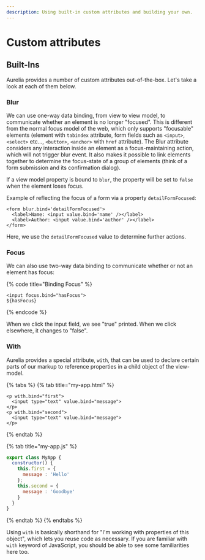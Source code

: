 ```yaml
---
description: Using built-in custom attributes and building your own.
---
```


# Custom attributes

## Built-Ins

Aurelia provides a number of custom attributes out-of-the-box. Let's take a look at each of them below.

### Blur

We can use one-way data binding, from view to view model, to communicate whether an element is no longer "focused". This is different from the normal focus model of the web, which only supports "focusable" elements \(element with `tabindex` attribute, form fields such as `<input>`, `<select>` etc..., `<button>`, `<anchor>` with `href` attribute\). The Blur attribute considers any interaction inside an element as a focus-maintaining action, which will not trigger blur event. It also makes it possible to link elements together to determine the focus-state of a group of elements \(think of a form submission and its confirmation dialog\).

If a view model property is bound to `blur`, the property will be set to `false` when the element loses focus.

Example of reflecting the focus of a form via a property `detailFormFocused`:

```markup
<form blur.bind='detailFormFocused'>
  <label>Name: <input value.bind='name' /></label>
  <label>Author: <input value.bind='author' /></label>
</form>
```

Here, we use the `detailFormFocused` value to determine further actions.

### Focus

We can also use two-way data binding to communicate whether or not an element has focus:

{% code title="Binding Focus" %}
```markup
<input focus.bind="hasFocus">
${hasFocus}
```
{% endcode %}

When we click the input field, we see "true" printed. When we click elsewhere, it changes to "false".

### With

Aurelia provides a special attribute, `with`, that can be used to declare certain parts of our markup to reference properties in a child object of the view-model.

{% tabs %}
{% tab title="my-app.html" %}
```markup
<p with.bind="first">
  <input type="text" value.bind="message">
</p>
<p with.bind="second">
  <input type="text" value.bind="message">
</p>
```
{% endtab %}

{% tab title="my-app.js" %}
```javascript
export class MyApp {
  constructor() {
    this.first = {
      message : 'Hello'
    };
    this.second = {
      message : 'Goodbye'
    }
  }
}
```
{% endtab %}
{% endtabs %}

Using `with` is basically shorthand for "I'm working with properties of this object", which lets you reuse code as necessary. If you are familiar with `with` keyword of JavaScript, you should be able to see some familiarities here too.

